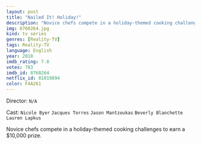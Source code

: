 ```yaml
---
layout: post
title: "Nailed It! Holiday!"
description: "Novice chefs compete in a holiday-themed cooking challenges to earn a $10,000 prize..."
img: 8760264.jpg
kind: tv series
genres: [Reality-TV]
tags: Reality-TV 
language: English
year: 2018
imdb_rating: 7.8
votes: 783
imdb_id: 8760264
netflix_id: 81019894
color: F4A261
---
```

Director: `N/A`  

Cast: `Nicole Byer` `Jacques Torres` `Jason Mantzoukas` `Beverly Blanchette` `Lauren Lapkus` 

Novice chefs compete in a holiday-themed cooking challenges to earn a $10,000 prize.